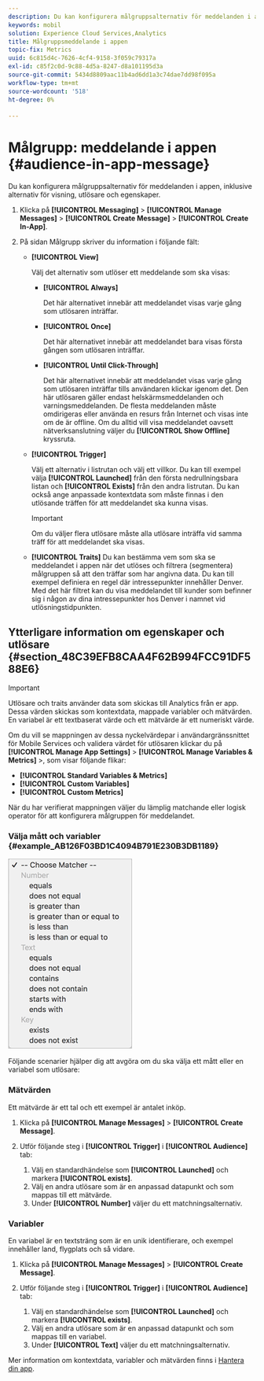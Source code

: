 ```yaml
---
description: Du kan konfigurera målgruppsalternativ för meddelanden i appen, inklusive alternativ för visning, utlösare och egenskaper.
keywords: mobil
solution: Experience Cloud Services,Analytics
title: Målgruppsmeddelande i appen
topic-fix: Metrics
uuid: 6c815d4c-7626-4cf4-9158-3f059c79317a
exl-id: c85f2c0d-9c88-4d5a-8247-d8a101195d3a
source-git-commit: 5434d8809aac11b4ad6dd1a3c74dae7dd98f095a
workflow-type: tm+mt
source-wordcount: '518'
ht-degree: 0%

---
```


# Målgrupp: meddelande i appen {#audience-in-app-message}

Du kan konfigurera målgruppsalternativ för meddelanden i appen, inklusive alternativ för visning, utlösare och egenskaper.

1. Klicka på **[!UICONTROL Messaging]** > **[!UICONTROL Manage Messages]** > **[!UICONTROL Create Message]** > **[!UICONTROL Create In-App]**.
1. På sidan Målgrupp skriver du information i följande fält:

   * **[!UICONTROL View]**

      Välj det alternativ som utlöser ett meddelande som ska visas:

      * **[!UICONTROL Always]**

         Det här alternativet innebär att meddelandet visas varje gång som utlösaren inträffar.

      * **[!UICONTROL Once]**

         Det här alternativet innebär att meddelandet bara visas första gången som utlösaren inträffar.

      * **[!UICONTROL Until Click-Through]**

         Det här alternativet innebär att meddelandet visas varje gång som utlösaren inträffar tills användaren klickar igenom det. Den här utlösaren gäller endast helskärmsmeddelanden och varningsmeddelanden. De flesta meddelanden måste omdirigeras eller använda en resurs från Internet och visas inte om de är offline. Om du alltid vill visa meddelandet oavsett nätverksanslutning väljer du **[!UICONTROL Show Offline]** kryssruta.
   * **[!UICONTROL Trigger]**

      Välj ett alternativ i listrutan och välj ett villkor. Du kan till exempel välja **[!UICONTROL Launched]** från den första nedrullningsbara listan och **[!UICONTROL Exists]** från den andra listrutan. Du kan också ange anpassade kontextdata som måste finnas i den utlösande träffen för att meddelandet ska kunna visas.

      >[!IMPORTANT]
      >
      >Om du väljer flera utlösare måste alla utlösare inträffa vid samma träff för att meddelandet ska visas.

   * **[!UICONTROL Traits]**
Du kan bestämma vem som ska se meddelandet i appen när det utlöses och filtrera (segmentera) målgruppen så att den träffar som har angivna data. Du kan till exempel definiera en regel där intressepunkter innehåller Denver. Med det här filtret kan du visa meddelandet till kunder som befinner sig i någon av dina intressepunkter hos Denver i namnet vid utlösningstidpunkten.


## Ytterligare information om egenskaper och utlösare {#section_48C39EFB8CAA4F62B994FCC91DF588E6}

>[!IMPORTANT]
>
>Utlösare och traits använder data som skickas till Analytics från er app. Dessa värden skickas som kontextdata, mappade variabler och mätvärden. En variabel är ett textbaserat värde och ett mätvärde är ett numeriskt värde.

Om du vill se mappningen av dessa nyckelvärdepar i användargränssnittet för Mobile Services och validera värdet för utlösaren klickar du på **[!UICONTROL Manage App Settings]** >  **[!UICONTROL Manage Variables & Metrics]** >, som visar följande flikar:

* **[!UICONTROL Standard Variables & Metrics]**
* **[!UICONTROL Custom Variables]**
* **[!UICONTROL Custom Metrics]**

När du har verifierat mappningen väljer du lämplig matchande eller logisk operator för att konfigurera målgruppen för meddelandet.

### Välja mått och variabler {#example_AB126F03BD1C4094B791E230B3DB1189}

![utlösaralternativ](assets/custom_trigger_matcher_options.png)

Följande scenarier hjälper dig att avgöra om du ska välja ett mått eller en variabel som utlösare:

### Mätvärden

Ett mätvärde är ett tal och ett exempel är antalet inköp.

1. Klicka på **[!UICONTROL Manage Messages]** > **[!UICONTROL Create Message]**.
1. Utför följande steg i **[!UICONTROL Trigger]** i **[!UICONTROL Audience]** tab:

   1. Välj en standardhändelse som **[!UICONTROL Launched]** och markera **[!UICONTROL exists]**.
   1. Välj en andra utlösare som är en anpassad datapunkt och som mappas till ett mätvärde.
   1. Under **[!UICONTROL Number]** väljer du ett matchningsalternativ.

### Variabler

En variabel är en textsträng som är en unik identifierare, och exempel innehåller land, flygplats och så vidare.

1. Klicka på **[!UICONTROL Manage Messages]** > **[!UICONTROL Create Message]**.
1. Utför följande steg i **[!UICONTROL Trigger]** i **[!UICONTROL Audience]** tab:

   1. Välj en standardhändelse som **[!UICONTROL Launched]** och markera **[!UICONTROL exists]**.
   1. Välj en andra utlösare som är en anpassad datapunkt och som mappas till en variabel.
   1. Under **[!UICONTROL Text]** väljer du ett matchningsalternativ.

Mer information om kontextdata, variabler och mätvärden finns i [Hantera din app](/help/using/manage-apps/manage-apps.md).
